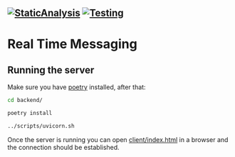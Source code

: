 [![StaticAnalysis](https://github.com/AlexandruIca/MDS/actions/workflows/StaticAnalysis.yml/badge.svg)](https://github.com/AlexandruIca/MDS/actions/workflows/StaticAnalysis.yml)
[![Testing](https://github.com/AlexandruIca/MDS/actions/workflows/Testing.yml/badge.svg)](https://github.com/AlexandruIca/MDS/actions/workflows/Testing.yml)
---
# Real Time Messaging

## Running the server

Make sure you have [poetry](https://python-poetry.org/) installed, after that:
```sh
cd backend/

poetry install

../scripts/uvicorn.sh
```
Once the server is running you can open [client/index.html](client/index.html) in a browser and the connection should
be established.
